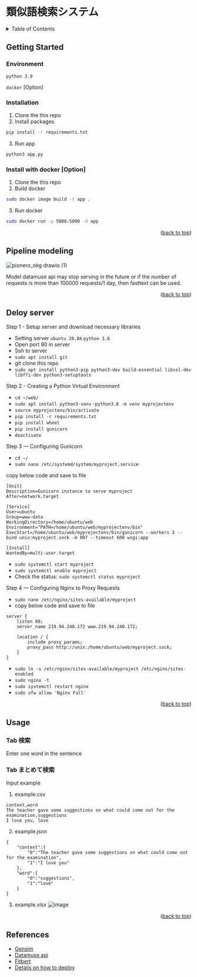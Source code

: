 # 類似語検索システム
<div id="top"></div>

<!-- TABLE OF CONTENTS -->
<details>
  <summary>Table of Contents</summary>
  <ol>
    <li>
      <a href="#getting-started">Getting Started</a>
      <ul>
        <li><a href="#environment">Environment</a></li>
        <li><a href="#installation">Installation</a></li>
        <li><a href="#install-with-docker-option">Install with docker [Option] </a></li>
      </ul>
    </li>
    <li><a href="#pipeline-modeling">Pipeline modeling</a></li>
    <li>
      <a href="#usage">Usage</a>
        <ul>
          <li><a href="#tab-検索">Tab 検索</a></li>
          <li><a href="#tab-まとめて検索">Tab まとめて検索</a></li>
        </ul>
    </li>
    <li><a href="#references">References</a></li>
  </ol>
</details>


<!-- GETTING STARTED -->
## Getting Started

### Environment

`python 3.9`

`docker` [Option]

### Installation

1. Clone the this repo
2. Install packages
```sh
pip install -r requirements.txt
   ```
3. Run app 
```sh
python3 app.py
   ```

### Install with docker [Option] 

1. Clone the this repo
2. Build docker 
```sh
sudo docker image build -t app .
   ```
3. Run docker 
```sh
sudo docker run -p 5000:5000 -d app
   ```


<p align="right">(<a href="#top">back to top</a>)</p>


## Pipeline modeling 

![pionero_okg drawio (1)](https://user-images.githubusercontent.com/48614539/179896314-d48005ce-c23a-44eb-965e-66af3b6c4e8b.png)


Model datamuse api may stop serving in the future or if the number of requests is more than 100000 requests/1 day, then fasttext can be used.

<p align="right">(<a href="#top">back to top</a>)</p>

## Deloy server 
Step 1 - Setup server and download necessary libraries
- Setting server
```ubuntu 20.04```
```python 3.8```
- Open port 80 in server
- Ssh to server 
- ```sudo apt install git```
- git clone this repo
- ```sudo apt install python3-pip python3-dev build-essential libssl-dev libffi-dev python3-setuptools```

Step 2 - Creating a Python Virtual Environment
- ```cd ~/web/```
- ```sudo apt install python3-venv```
-```python3.8 -m venv myprojectenv```
- ```source myprojectenv/bin/activate```
- ```pip install -r requirements.txt```
- ```pip install wheel```
- ```pip install gunicorn```
- ```deactivate```

Step 3 — Configuring Gunicorn
- ```cd ~/```
- ```sudo nano /etc/systemd/system/myproject.service```

copy below code and save to file 

```
[Unit]
Description=Gunicorn instance to serve myproject
After=network.target

[Service]
User=ubuntu
Group=www-data
WorkingDirectory=/home/ubuntu/web
Environment="PATH=/home/ubuntu/web/myprojectenv/bin"
ExecStart=/home/ubuntu/web/myprojectenv/bin/gunicorn --workers 3 --bind unix:myproject.sock -m 007 --timeout 600 wsgi:app

[Install]
WantedBy=multi-user.target
```
- ```sudo systemctl start myproject```
- ```sudo systemctl enable myproject```
- Check the status: 
```sudo systemctl status myproject```

Step 4 — Configuring Nginx to Proxy Requests
- ```sudo nano /etc/nginx/sites-available/myproject```
- copy below code and save to file

```
server {
    listen 80;
    server_name 219.94.240.172 www.219.94.240.172;

    location / {
        include proxy_params;
        proxy_pass http://unix:/home/ubuntu/web/myproject.sock;
    }
}
```

- ```sudo ln -s /etc/nginx/sites-available/myproject /etc/nginx/sites-enabled```
- ```sudo nginx -t```
- ```sudo systemctl restart nginx```
- ```sudo ufw allow 'Nginx Full'```

<p align="right">(<a href="#top">back to top</a>)</p>

<!-- USAGE EXAMPLES -->
## Usage
### Tab 検索
Enter one word in the sentence

### Tab まとめて検索

Input example

1. example.csv
```
context,word
The teacher gave some suggestions on what could come out for the examination,suggestions
I love you, love
```

2. example.json
```
{
    "context":{
        "0":"The teacher gave some suggestions on what could come out for the examination",
        "1":"I love you"
    },
    "word":{
        "0":"suggestions",
        "1":"love"
    }
}
```

3. example.xlsx
![image](https://user-images.githubusercontent.com/48614539/179150089-9e3d8599-3285-4972-85e9-1b4a5b1e706d.png)

<p align="right">(<a href="#top">back to top</a>)</p>

## References

* [Gensim](https://radimrehurek.com/gensim/)
* [Datamuse api](https://www.datamuse.com/api/)
* [Fitbert](https://github.com/writerai/fitbert)
* [Details on how to deploy](https://www.digitalocean.com/community/tutorials/how-to-serve-flask-applications-with-gunicorn-and-nginx-on-ubuntu-18-04#step-2-creating-a-python-virtual-environment)
